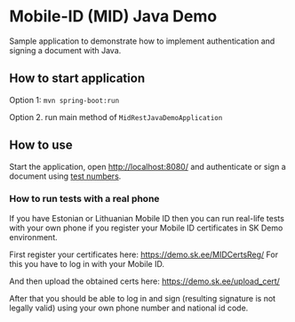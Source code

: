 # Mobile-ID (MID) Java Demo

Sample application to demonstrate how to implement authentication and signing a document with Java.

## How to start application

Option 1: `mvn spring-boot:run `

Option 2. run main method of `MidRestJavaDemoApplication`


## How to use

Start the application, open [http://localhost:8080/](http://localhost:8080/)
and authenticate or sign a document using 
[test numbers](https://github.com/SK-EID/MID/wiki/Test-number-for-automated-testing-in-DEMO).

### How to run tests with a real phone

If you have Estonian or Lithuanian Mobile ID then you can run real-life tests with your
own phone if you register your Mobile ID certificates in SK Demo environment.

First register your certificates here: https://demo.sk.ee/MIDCertsReg/
For this you have to log in with your Mobile ID.

And then upload the obtained certs here: https://demo.sk.ee/upload_cert/

After that you should be able to log in and sign (resulting signature is not legally valid)
using your own phone number and national id code.